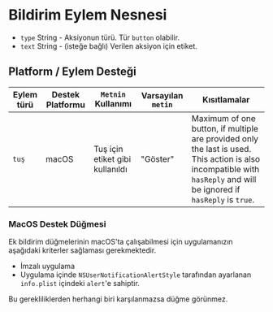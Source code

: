 # Bildirim Eylem Nesnesi

* `type` String - Aksiyonun türü. Tür `button` olabilir.
* `text` String - (isteğe bağlı) Verilen aksiyon için etiket.

## Platform / Eylem Desteği

| Eylem türü | Destek Platformu | `Metnin` Kullanımı              | Varsayılan `metin` | Kısıtlamalar                                                                                                                                                         |
| ---------- | ---------------- | ------------------------------- | ------------------ | -------------------------------------------------------------------------------------------------------------------------------------------------------------------- |
| `tuş`      | macOS            | Tuş için etiket gibi kullanıldı | "Göster"           | Maximum of one button, if multiple are provided only the last is used. This action is also incompatible with `hasReply` and will be ignored if `hasReply` is `true`. |

### MacOS Destek Düğmesi

Ek bildirim düğmelerinin macOS'ta çalışabilmesi için uygulamanızın aşağıdaki kriterler sağlaması gerekmektedir.

* İmzalı uygulama
* Uygulama içinde `NSUserNotificationAlertStyle` tarafından ayarlanan `info.plist` içindeki `alert`'e sahiptir.

Bu gerekliliklerden herhangi biri karşılanmazsa düğme görünmez.